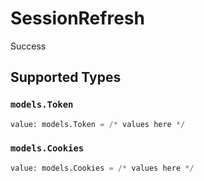 # SessionRefresh

Success


## Supported Types

### `models.Token`

```python
value: models.Token = /* values here */
```

### `models.Cookies`

```python
value: models.Cookies = /* values here */
```

